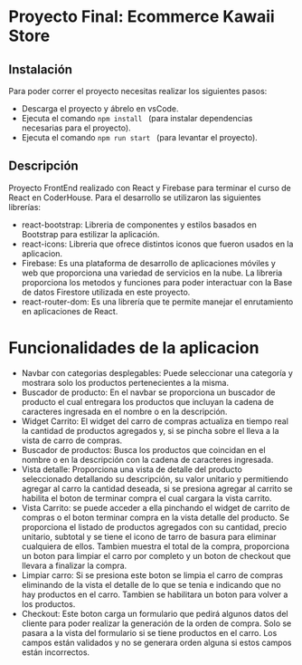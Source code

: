 ﻿# Proyecto Final: Ecommerce Kawaii Store


## Instalación

Para poder correr el proyecto necesitas realizar los siguientes pasos:
 - Descarga el proyecto y ábrelo en vsCode.
 - Ejecuta el comando ```npm install ``` (para instalar dependencias necesarias para el proyecto).
 - Ejecuta el comando ```npm run start ``` (para levantar el proyecto).

## Descripción
Proyecto FrontEnd realizado con React y Firebase para terminar el curso de React en CoderHouse. Para el desarrollo se utilizaron las siguientes librerías:
 -  react-bootstrap: Libreria de componentes y estilos basados en Bootstrap para estilizar la aplicación.
 -   react-icons: Libreria que ofrece distintos iconos que fueron usados en la aplicacion.
 -   Firebase: 	Es una plataforma de desarrollo de aplicaciones móviles y web que proporciona una variedad de servicios en la nube. La libreria proporciona los metodos y funciones para poder interactuar con la Base de datos Firestore utilizada en este proyecto.
 -   react-router-dom: Es una librería que te permite manejar el enrutamiento en aplicaciones de React.
# Funcionalidades de la aplicacion
 - Navbar con categorias desplegables: Puede seleccionar una categoría y mostrara solo los productos pertenecientes a la misma.
 - Buscador de producto: En el navbar se proporciona un buscador de producto el cual entregara los productos que incluyan la cadena de caracteres ingresada en el nombre o en la descripción.
 - Widget Carrito: El widget del carro de compras actualiza en tiempo real la cantidad de productos agregados y, si se pincha sobre el lleva a la vista de carro de compras.
 - Buscador de productos: Busca los productos que coincidan en el nombre o en la descripción con la cadena de caracteres ingresada.
 - Vista detalle: Proporciona una vista de detalle del producto seleccionado detallando su descripción, su valor unitario y permitiendo agregar al carro la cantidad deseada, si se presiona agregar al carrito se habilita el boton de terminar compra el cual cargara la vista carrito.
 - Vista Carrito: se puede acceder a ella pinchando el widget de carrito de compras o el boton terminar compra en la vista detalle del producto. Se proporciona el listado de productos agregados con su cantidad, precio unitario, subtotal y se tiene el icono de tarro de basura para eliminar cualquiera de ellos. Tambien muestra el total de la compra, proporciona un boton para limpiar el carro por completo y un boton de checkout que llevara a finalizar la compra.
 - Limpiar carro: Si se presiona este boton se limpia el carro de compras eliminando de la vista el detalle de lo que se tenia e indicando que no hay productos en el carro. Tambien se habilitara un boton para volver a los productos.
 - Checkout: Este boton carga un formulario que pedirá algunos datos del cliente para poder realizar la generación de la orden de compra. Solo se pasara a la vista del formulario si se tiene productos en el carro. Los campos están validados y no se generara orden alguna si estos campos están incorrectos.

